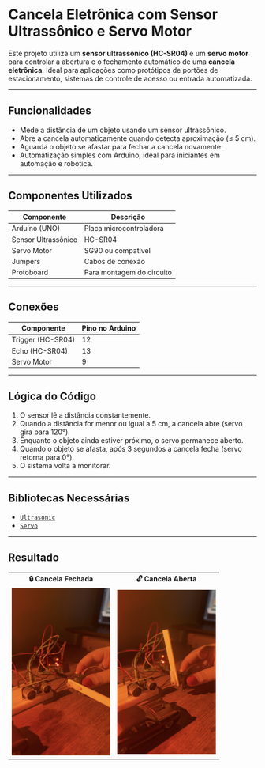 # Cancela Eletrônica com Sensor Ultrassônico e Servo Motor

Este projeto utiliza um **sensor ultrassônico (HC-SR04)** e um **servo motor** para controlar a abertura e o fechamento automático de uma **cancela eletrônica**. Ideal para aplicações como protótipos de portões de estacionamento, sistemas de controle de acesso ou entrada automatizada.

---

## Funcionalidades

- Mede a distância de um objeto usando um sensor ultrassônico.
- Abre a cancela automaticamente quando detecta aproximação (≤ 5 cm).
- Aguarda o objeto se afastar para fechar a cancela novamente.
- Automatização simples com Arduino, ideal para iniciantes em automação e robótica.

---

## Componentes Utilizados

| Componente             | Descrição                      |
|------------------------|--------------------------------|
| Arduino (UNO)          | Placa microcontroladora        |
| Sensor Ultrassônico    | HC-SR04                        |
| Servo Motor            | SG90 ou compatível             |
| Jumpers                | Cabos de conexão               |
| Protoboard             | Para montagem do circuito      |

---

## Conexões

| Componente     | Pino no Arduino |
|----------------|-----------------|
| Trigger (HC-SR04) | 12            |
| Echo (HC-SR04)    | 13            |
| Servo Motor       | 9             |

---

## Lógica do Código

1. O sensor lê a distância constantemente.
2. Quando a distância for menor ou igual a 5 cm, a cancela abre (servo gira para 120°).
3. Enquanto o objeto ainda estiver próximo, o servo permanece aberto.
4. Quando o objeto se afasta, após 3 segundos a cancela fecha (servo retorna para 0°).
5. O sistema volta a monitorar.

---

## Bibliotecas Necessárias

- [`Ultrasonic`](https://github.com/ErickSimoes/Ultrasonic)
- [`Servo`](https://www.arduino.cc/en/reference/servo)

---

## Resultado

<table>
  <tr>
    <td align="center"><strong>🔒 Cancela Fechada</strong></td>
    <td align="center"><strong>🔓 Cancela Aberta</strong></td>
  </tr>
  <tr>
    <td><img src="https://github.com/thaigalhaes/Cancela-Eletr-nica/blob/main/Cancela%20fechada%20.jpg" width="200"/></td>
    <td><img src="https://github.com/thaigalhaes/Cancela-Eletr-nica/blob/main/Cancela%20aberta.jpg" width="200"/></td>
  </tr>
</table>
